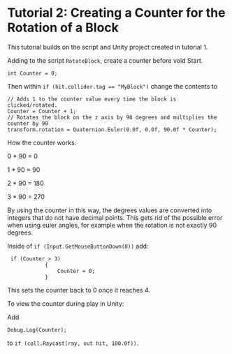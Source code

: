 # Tutorial 2: Creating a Counter for the Rotation of a Block

This tutorial builds on the script and Unity project created in tutorial 1.

Adding to the script `RotateBlock`, create a counter before void Start.
```
int Counter = 0;
```
Then within `if (hit.collider.tag == "MyBlock")` change the contents to
```
// Adds 1 to the counter value every time the block is clicked/rotated.
Counter = Counter + 1;
// Rotates the block on the z axis by 90 degrees and multiplies the counter by 90
transform.rotation = Quaternion.Euler(0.0f, 0.0f, 90.0f * Counter);
```
How the counter works:

0 * 90 = 0

1 * 90 = 90

2 * 90 = 180

3 * 90 = 270

By using the counter in this way, the degrees values are converted into integers that do not have decimal points. This gets rid of the possible error when using euler angles, for example when the rotation is not exactly 90 degrees. 

Inside of `if (Input.GetMouseButtonDown(0))` add:
```
 if (Counter > 3)
            {
                Counter = 0;
            }
```
This sets the counter back to 0 once it reaches 4.

To view the counter during play in Unity:

Add 
```
Debug.Log(Counter);
```
to `if (coll.Raycast(ray, out hit, 100.0f))`.
